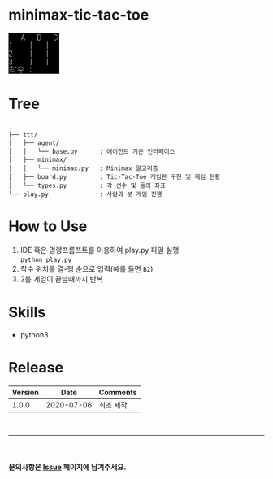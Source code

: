 # minimax-tic-tac-toe
![ttt](ttt.gif)

# Tree
```
.
├── ttt/
│   ├── agent/
│   │   └── base.py      : 에이전트 기본 인터페이스
│   ├── minimax/
│   │   └── minimax.py   : Minimax 알고리즘
│   ├── board.py         : Tic-Tac-Toe 게임판 구현 및 게임 현황
│   └── types.py         : 각 선수 및 돌의 좌표
└── play.py              : 사람과 봇 게임 진행
```

# How to Use
1. IDE 혹은 명령프롬프트를 이용하여 play.py 파일 실행  
   `python play.py`
2. 착수 위치를 열-행 순으로 입력(예를 들면 `B2`)
3. 2를 게임이 끝날때까지 반복

# Skills
- python3

# Release  
|Version|Date|Comments|
|---|---|---|
|1.0.0|2020-07-06|최초 제작|

<br>

---
  
<br>

#### 문의사항은 [Issue](https://github.com/vivaan-park/minimax-tic-tac-toe/issues) 페이지에 남겨주세요.
